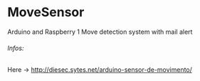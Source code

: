 # MoveSensor
Arduino and Raspberry 1 Move detection system with mail alert


###### Infos:
Here -> http://diesec.sytes.net/arduino-sensor-de-movimento/
